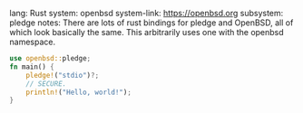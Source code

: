 lang: Rust
system: openbsd
system-link: https://openbsd.org
subsystem: pledge
notes: There are lots of rust bindings for pledge and OpenBSD, all of
  which look basically the same.  This arbitrarily uses one with the
  openbsd namespace.

```rust
use openbsd::pledge;
fn main() {
    pledge!("stdio")?;
    // SECURE.
    println!("Hello, world!");
}
```
